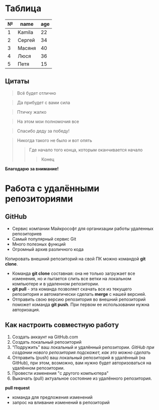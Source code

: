 # Таблица
|№|name|age
 -|----|---
 1|Kamila|22
 2|Сергей|34
 3|Масяня|40
 4|Люся  |36
 5|Петя  |15
  
 ## Цитаты
 > Всё будет отлично

 > Да прибудет с вами сила

> Птичку жалко

> На этом мои полномочия все

> Спасибо деду за победу!

> Никогда такого не было и вот опять
>> Где начало того конца, которым оканчивается начало
>>> Конец

**Благодарю за внимание!**

# **Работа с удалёнными репозиториями**
## **GitHub**
* Сервис компании Майкрософт для организации работы удаленных репозиториев
* Самый популярный сервис Git
* Много полезных функций
* Огромный архив различного кода

 Копировать внешний репозиторий на свой ПК можно командой **git clone**.
 * Команда **git clone** составная: она не только загружает все изменения, но и пытается слить все ветки на локальном компьютере и в удаленном репозитории.
 * **git pull** - эта команда позволяет скачать все из текущего репозитория и автоматически сделать **merge** с нашей версией.
 * Отправить свою версию репозитория во внешний репозиторий поможет команда **git push**. При первом ее использовании нужна авторизация.

 ## **Как настроить совместную работу**
 1. Создать аккаунт на GitHub.com
 2. Создать локальный репозиторий
 3. "Подружить" ваш локальный и удалённый репозитории.
 *GitHub при создании нового репозитория подскажет, как это можно сделать*
 4. Отправить (push) ваш локальный репозиторий в удалённый (на GitHub), при этом, возможно, вам нужно будет авторизоваться на удалённом репозитории.
 5. Провести изменения "с другого компьютера"
 6. Выкачать (pull) актуальное состояние из удалённого репозитория.

 **pull request**
 * команда для предложения изменений
 * запрос на вливание изменений в репозиторий
